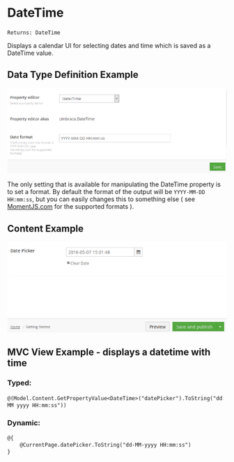 # DateTime

`Returns: DateTime`

Displays a calendar UI for selecting dates and time which is saved as a DateTime value.

## Data Type Definition Example

![Data Type Definition Example](images/Date-Time-With-Time-Data-Type.png)

The only setting that is available for manipulating the DateTime property is to set a format. By default the format of the output will be `YYYY-MM-DD HH:mm:ss`, but you can easily changes this to something else ( see [MomentJS.com](http://momentjs.com/) for the supported formats ).

## Content Example 

![Content Example](images/Date-Time-With-Time-Content.png)

## MVC View Example - displays a datetime with time 

### Typed:

	@(Model.Content.GetPropertyValue<DateTime>("datePicker").ToString("dd MM yyyy HH:mm:ss"))

### Dynamic: 

	@{
		@CurrentPage.datePicker.ToString("dd-MM-yyyy HH:mm:ss")
	}
